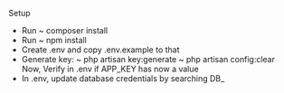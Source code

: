 Setup

- Run 
	~ composer install
- Run 
~ npm install
- Create .env and copy .env.example to that
- Generate key:
	~ php artisan key:generate
	~ php artisan config:clear
   Now, Verify in .env if APP_KEY has now a value
- In .env, update database credentials by searching DB_
